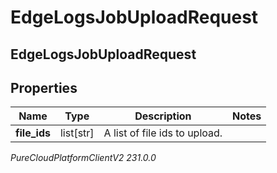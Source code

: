 # EdgeLogsJobUploadRequest

## EdgeLogsJobUploadRequest

## Properties

|Name | Type | Description | Notes|
|------------ | ------------- | ------------- | -------------|
| **file_ids** | list[str] | A list of file ids to upload. | |



_PureCloudPlatformClientV2 231.0.0_
